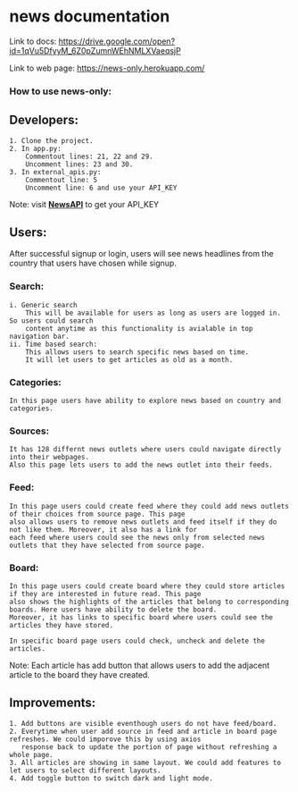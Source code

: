 # news documentation
Link to docs:
https://drive.google.com/open?id=1qVu5DfyyM_6Z0pZumnWEhNMLXVaeqsjP

Link to web page:
https://news-only.herokuapp.com/

### How to use news-only:

## Developers:
	1. Clone the project.
	2. In app.py:
	 	Commentout lines: 21, 22 and 29.
	 	Uncomment lines: 23 and 30.
	3. In external_apis.py:
	 	Commentout line: 5
	 	Uncomment line: 6 and use your API_KEY

Note: visit **[NewsAPI](https://newsapi.org)** to get your API_KEY 

## Users:
After successful signup or login, users will see news headlines from the country that
users have chosen while signup.

### Search: 
	i. Generic search
		This will be available for users as long as users are logged in. So users could search 
		content anytime as this functionality is avialable in top navigation bar.
	ii. Time based search:
		This allows users to search specific news based on time. 
		It will let users to get articles as old as a month.

### Categories:
	In this page users have ability to explore news based on country and categories.

### Sources:
	It has 128 differnt news outlets where users could navigate directly into their webpages.
	Also this page lets users to add the news outlet into their feeds. 
	
### Feed:
	In this page users could create feed where they could add news outlets of their choices from source page. This page
	also allows users to remove news outlets and feed itself if they do not like them. Moreover, it also has a link for 
	each feed where users could see the news only from selected news outlets that they have selected from source page.
	
### Board:
	In this page users could create board where they could store articles if they are interested in future read. This page 
	also shows the highlights of the articles that belong to corresponding boards. Here users have ability to delete the board.
	Moreover, it has links to specific board where users could see the articles they have stored. 
	
	In specific board page users could check, uncheck and delete the articles.

Note: Each article has add button that allows users to add the adjacent article to the board they have created.

## Improvements:
	1. Add buttons are visible eventhough users do not have feed/board. 
	2. Everytime when user add source in feed and article in board page refreshes. We could imporove this by using axios 
	   response back to update the portion of page without refreshing a whole page.
	3. All articles are showing in same layout. We could add features to let users to select different layouts.
	4. Add toggle button to switch dark and light mode.

  
